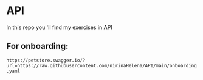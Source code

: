 # API
In this repo you 'll find my exercises in API
## For onboarding:
`https://petstore.swagger.io/?url=https://raw.githubusercontent.com/nirinaHelena/API/main/onboarding.yaml`

